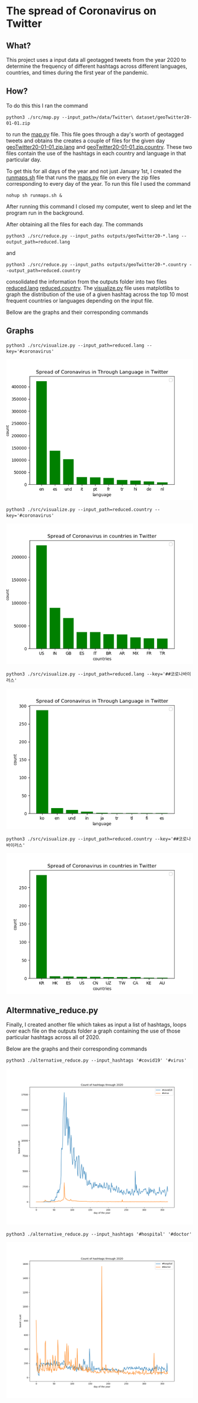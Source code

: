 # The spread of Coronavirus on Twitter

## What?

This project uses a input data all geotagged tweets from the year 2020 to determine the frequency of different hashtags across different languages, countries, and times during the first year of the pandemic. 


## How?
To do this this I ran the command

```
python3 ./src/map.py --input_path=/data/Twitter\ dataset/geoTwitter20-01-01.zip
```

to run the [map.py](/src/map.py) file. This file goes through a day's worth of geotagged tweets and obtains the creates a couple of files for the given day [geoTwitter20-01-01.zip.lang](outputs/geoTwitter20-001-01.zip.lang) and [geoTwitter20-01-01.zip.country](outputs/geoTwitter20-001-01.zip.country). These two files contain the use of the hashtags in each country and language in that particular day.


To get this for all days of the year and not just January 1st, I created the [runmaps.sh](runmamps.sh) file that runs the [maps.py](src/map.py) file on every the zip files corresponding to every day of the year. To run this file I used the command

```
nohup sh runmaps.sh &
```

After running this command I closed my computer, went to sleep and let the program run in the background.


After obtaining all the files for each day.  The commands

```
python3 ./src/reduce.py --input_paths outputs/geoTwitter20-*.lang --output_path=reduced.lang
```
and 

```
python3 ./src/reduce.py --input_paths outputs/geoTwitter20-*.country --output_path=reduced.country
```
consolidated the information from the outputs folder into two files  [reduced.lang](reduced.lang)  [reduced.country](reduced.country). The  [visualize.py](src/visualize.py) file uses matplotlibs to graph the distribution of the use of a given hashtag across the top 10 most frequent countries or languages depending on the input file. 


Bellow are the graphs and their corresponding commands

## Graphs

```
python3 ./src/visualize.py --input_path=reduced.lang --key='#coronavirus'
```

![#coronavirus across languages](https://raw.githubusercontent.com/PArellano02/twitter_coronavirus/master/%23coronavirus_lang.png)

```
python3 ./src/visualize.py --input_path=reduced.country --key='#coronavirus'
```
![#coronavirus across countries](https://raw.githubusercontent.com/PArellano02/twitter_coronavirus/master/%23coronavirus_country.png)

```
python3 ./src/visualize.py --input_path=reduced.lang --key='##코로나바이러스'
```

![#코로나바이러스 across lamnguages](https://raw.githubusercontent.com/PArellano02/twitter_coronavirus/master/%23%EC%BD%94%EB%A1%9C%EB%82%98%EB%B0%94%EC%9D%B4%EB%9F%AC%EC%8A%A4_lang.png)

```
python3 ./src/visualize.py --input_path=reduced.country --key='##코로나바이러스'
```

![#코로나바이러스 across countries](https://raw.githubusercontent.com/PArellano02/twitter_coronavirus/master/%23%EC%BD%94%EB%A1%9C%EB%82%98%EB%B0%94%EC%9D%B4%EB%9F%AC%EC%8A%A4_country.png)


## Altermnative_reduce.py 

Finally, I created another file which takes as input a list of hashtags, loops over each file on the outputs folder a graph containing the use of those particular hashtags across all of 2020.

Below are the graphs and their corresponding commands

```
python3 ./alternative_reduce.py --input_hashtags '#covid19' '#virus'
```

![#covid19 #virus](https://raw.githubusercontent.com/PArellano02/twitter_coronavirus/master/%5B'%23covid19'%2C%20'%23virus'%5D_.png)

```
python3 ./alternative_reduce.py --input_hashtags '#hospital' '#doctor'
```

![#hospital #doctor](https://raw.githubusercontent.com/PArellano02/twitter_coronavirus/master/%5B'%23hospital'%2C%20'%23doctor'%5D_.png)
